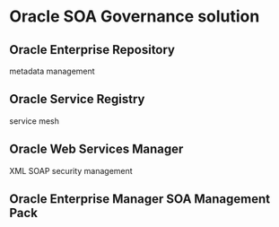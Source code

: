 # Oracle SOA Governance solution


## Oracle Enterprise Repository	
metadata management

## Oracle Service Registry
service mesh

## Oracle Web Services Manager
XML SOAP security management
## Oracle Enterprise Manager SOA Management Pack

